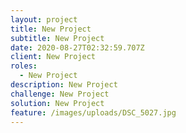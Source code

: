 ```yaml
---
layout: project
title: New Project
subtitle: New Project
date: 2020-08-27T02:32:59.707Z
client: New Project
roles:
  - New Project
description: New Project
challenge: New Project
solution: New Project
feature: /images/uploads/DSC_5027.jpg
---
```

